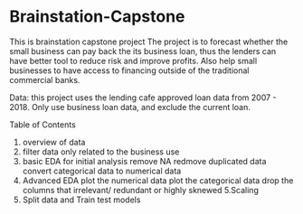 # Brainstation-Capstone
 This is brainstation capstone project
 The project is to forecast whether the small business can pay back the its business loan, thus the lenders can have better tool to reduce risk and improve profits. Also help small businesses to have access to financing outside of the traditional commercial banks.

 Data: this project uses the lending cafe approved loan data from 2007 - 2018. Only use business loan data, and exclude the current loan.
 
 Table of Contents
 
 1. overview of data
 2. filter data only related to the business use
 3. basic EDA for initial analysis
    remove NA
    redmove duplicated data
    convert categorical data to numerical data
 4. Advanced EDA
    plot the numerical data
    plot the categorical data
    drop the columns that irrelevant/ redundant or highly sknewed
5.Scaling
6. Split data and Train test models

    
